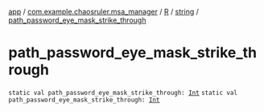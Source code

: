 [app](../../../index.md) / [com.example.chaosruler.msa_manager](../../index.md) / [R](../index.md) / [string](index.md) / [path_password_eye_mask_strike_through](.)

# path_password_eye_mask_strike_through

`static val path_password_eye_mask_strike_through: `[`Int`](https://kotlinlang.org/api/latest/jvm/stdlib/kotlin/-int/index.html)
`static val path_password_eye_mask_strike_through: `[`Int`](https://kotlinlang.org/api/latest/jvm/stdlib/kotlin/-int/index.html)